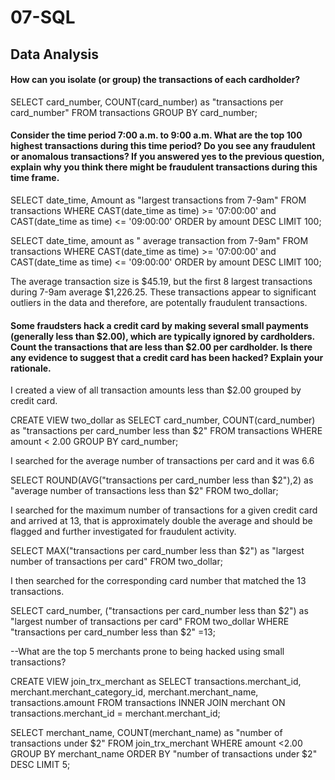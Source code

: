 # 07-SQL

## Data Analysis

#### How can you isolate (or group) the transactions of each cardholder?

SELECT card_number, COUNT(card_number) as "transactions per card_number"
FROM transactions
GROUP BY card_number; 

#### Consider the time period 7:00 a.m. to 9:00 a.m. What are the top 100 highest transactions during this time period? Do you see any fraudulent or anomalous transactions? If you answered yes to the previous question, explain why you think there might be fraudulent transactions during this time frame.

SELECT date_time, Amount as "largest transactions from 7-9am"
FROM transactions
WHERE CAST(date_time as time) >= '07:00:00' 
   and CAST(date_time as time) <= '09:00:00'
ORDER by amount DESC
LIMIT 100;

SELECT date_time, amount as " average transaction from 7-9am"
FROM transactions
WHERE CAST(date_time as time) >= '07:00:00' 
   and CAST(date_time as time) <= '09:00:00'
ORDER by amount DESC
LIMIT 100;

The average transaction size is $45.19, but the first 8 largest transactions during 7-9am average $1,226.25. These transactions appear to significant outliers in the data and therefore, are potentally fraudulent transactions. 

#### Some fraudsters hack a credit card by making several small payments (generally less than $2.00), which are typically ignored by cardholders. Count the transactions that are less than $2.00 per cardholder. Is there any evidence to suggest that a credit card has been hacked? Explain your rationale.

I created a view of all transaction amounts less than $2.00 grouped by credit card.

CREATE VIEW two_dollar as 
SELECT card_number, COUNT(card_number) as "transactions per card_number less than $2" 
FROM transactions
WHERE amount < 2.00
GROUP BY card_number; 

I searched for the average number of transactions per card and it was 6.6

SELECT ROUND(AVG("transactions per card_number less than $2"),2) as "average number of transactions less than $2"
FROM two_dollar;

I searched for the maximum number of transactions for a given credit card and arrived at 13, that is approximately double the average and should be flagged and further investigated for fraudulent activity.  

SELECT MAX("transactions per card_number less than $2") as "largest number of transactions per card"
FROM two_dollar;

I then searched for the corresponding card number that matched the 13 transactions.  

SELECT card_number, ("transactions per card_number less than $2") as "largest number of transactions per card"
FROM two_dollar
WHERE "transactions per card_number less than $2" =13;

--What are the top 5 merchants prone to being hacked using small transactions?

CREATE VIEW join_trx_merchant as
SELECT transactions.merchant_id, merchant.merchant_category_id, merchant.merchant_name, transactions.amount
FROM transactions
INNER JOIN merchant ON transactions.merchant_id = merchant.merchant_id;

SELECT merchant_name, COUNT(merchant_name) as "number of transactions under $2" 
FROM join_trx_merchant
WHERE amount <2.00
GROUP BY merchant_name
ORDER BY "number of transactions under $2" DESC
LIMIT 5;
